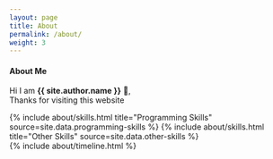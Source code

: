 ```yaml
---
layout: page
title: About
permalink: /about/
weight: 3
---
```


#### **About Me**

Hi I am **{{ site.author.name }}** :wave:,<br>
Thanks for visiting this website

<div class="row">
{% include about/skills.html title="Programming Skills" source=site.data.programming-skills %}
{% include about/skills.html title="Other Skills" source=site.data.other-skills %}
</div>

<div class="row">
{% include about/timeline.html %}
</div>
